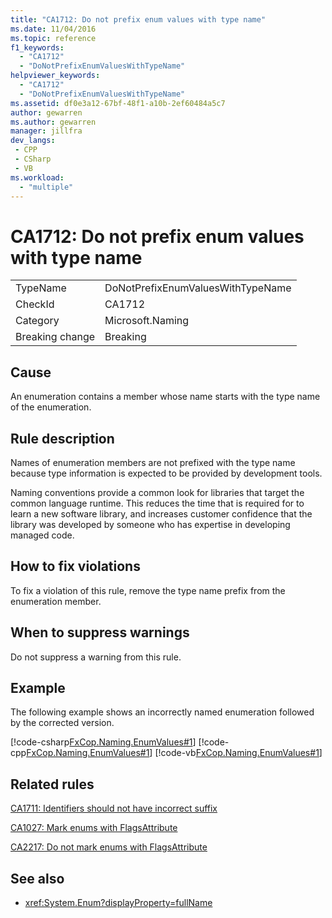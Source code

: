 ```yaml
---
title: "CA1712: Do not prefix enum values with type name"
ms.date: 11/04/2016
ms.topic: reference
f1_keywords:
  - "CA1712"
  - "DoNotPrefixEnumValuesWithTypeName"
helpviewer_keywords:
  - "CA1712"
  - "DoNotPrefixEnumValuesWithTypeName"
ms.assetid: df0e3a12-67bf-48f1-a10b-2ef60484a5c7
author: gewarren
ms.author: gewarren
manager: jillfra
dev_langs:
 - CPP
 - CSharp
 - VB
ms.workload:
  - "multiple"
---
```

# CA1712: Do not prefix enum values with type name

|||
|-|-|
|TypeName|DoNotPrefixEnumValuesWithTypeName|
|CheckId|CA1712|
|Category|Microsoft.Naming|
|Breaking change|Breaking|

## Cause
An enumeration contains a member whose name starts with the type name of the enumeration.

## Rule description
Names of enumeration members are not prefixed with the type name because type information is expected to be provided by development tools.

Naming conventions provide a common look for libraries that target the common language runtime. This reduces the time that is required for to learn a new software library, and increases customer confidence that the library was developed by someone who has expertise in developing managed code.

## How to fix violations
To fix a violation of this rule, remove the type name prefix from the enumeration member.

## When to suppress warnings
Do not suppress a warning from this rule.

## Example
The following example shows an incorrectly named enumeration followed by the corrected version.

[!code-csharp[FxCop.Naming.EnumValues#1](../code-quality/codesnippet/CSharp/ca1712-do-not-prefix-enum-values-with-type-name_1.cs)]
[!code-cpp[FxCop.Naming.EnumValues#1](../code-quality/codesnippet/CPP/ca1712-do-not-prefix-enum-values-with-type-name_1.cpp)]
[!code-vb[FxCop.Naming.EnumValues#1](../code-quality/codesnippet/VisualBasic/ca1712-do-not-prefix-enum-values-with-type-name_1.vb)]

## Related rules
[CA1711: Identifiers should not have incorrect suffix](../code-quality/ca1711-identifiers-should-not-have-incorrect-suffix.md)

[CA1027: Mark enums with FlagsAttribute](../code-quality/ca1027-mark-enums-with-flagsattribute.md)

[CA2217: Do not mark enums with FlagsAttribute](../code-quality/ca2217-do-not-mark-enums-with-flagsattribute.md)

## See also

- <xref:System.Enum?displayProperty=fullName>